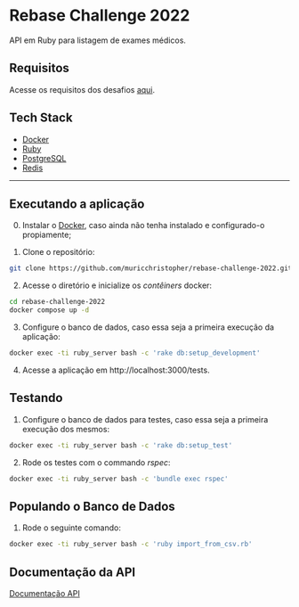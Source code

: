 # Rebase Challenge 2022

API em Ruby para listagem de exames médicos.

## Requisitos

Acesse os requisitos dos desafios [aqui](https://git.campuscode.com.br/core-team/rebase-challenge-2022).

## Tech Stack

- [Docker](https://www.docker.com/)
- [Ruby](https://www.ruby-lang.org/pt/)
- [PostgreSQL](https://www.postgresql.org/)
- [Redis](https://redis.io/)

<hr>

## Executando a aplicação

0. Instalar o [Docker](https://docs.docker.com/engine/install/), caso ainda não tenha instalado e configurado-o propiamente;

1. Clone o repositório:

```bash
git clone https://github.com/muricchristopher/rebase-challenge-2022.git
```

2. Acesse o diretório e inicialize os _contêiners_ docker:

```bash
cd rebase-challenge-2022
docker compose up -d
```

3. Configure o banco de dados, caso essa seja a primeira execução da aplicação:

```bash
docker exec -ti ruby_server bash -c 'rake db:setup_development'
```

4. Acesse a aplicação em http://localhost:3000/tests.

## Testando

1. Configure o banco de dados para testes, caso essa seja a primeira execução dos mesmos:

```bash
docker exec -ti ruby_server bash -c 'rake db:setup_test'
```

2. Rode os testes com o commando _rspec_:

```bash
docker exec -ti ruby_server bash -c 'bundle exec rspec'
```

## Populando o Banco de Dados

1. Rode o seguinte comando:

```bash
docker exec -ti ruby_server bash -c 'ruby import_from_csv.rb'
```

## Documentação da API

[Documentação API](API.md)
